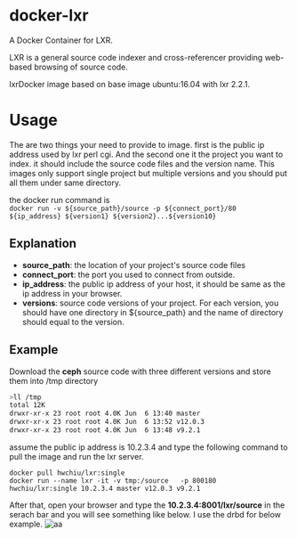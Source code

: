 # docker-lxr
A Docker Container for LXR.

LXR is a general source code indexer and cross-referencer providing web-based browsing of source code.

lxrDocker image based on base image ubuntu:16.04 with lxr 2.2.1.

# Usage

The are two things your need to provide to image. first is the public ip address used by lxr perl cgi. And the second one
it the project you want to index. it should include the source code files and the version name.
This images only support  single project but multiple versions and you should put all them under same directory.


the docker run command is   
`docker run -v ${source_path}/source -p ${connect_port}/80 ${ip_address} ${version1} ${version2}...${version10}`

## Explanation
- **source_path**: the location of your project's source code files
- **connect_port**: the port you used to connect from outside.
- **ip_address**: the public ip address of your host, it should be same as the ip address in your browser.
- **versions**: source code versions of your project. For each version, you should have one directory in ${source_path} and the name of directory should equal to the version.

## Example
Download the **ceph** source code with three different versions and store them into /tmp directory

```bash
>ll /tmp
total 12K
drwxr-xr-x 23 root root 4.0K Jun  6 13:40 master
drwxr-xr-x 23 root root 4.0K Jun  6 13:52 v12.0.3
drwxr-xr-x 23 root root 4.0K Jun  6 13:48 v9.2.1
```

assume the public ip address is 10.2.3.4 and type the following command to pull the image and run the lxr server.

```
docker pull hwchiu/lxr:single
docker run --name lxr -it -v tmp:/source   -p 800180  hwchiu/lxr:single 10.2.3.4 master v12.0.3 v9.2.1
```

After that, open your browser and type the **10.2.3.4:8001/lxr/source** in the serach bar and you will see something like below.
I use the drbd for below example.
![aa](http://i.imgur.com/52T0hk9.png)


